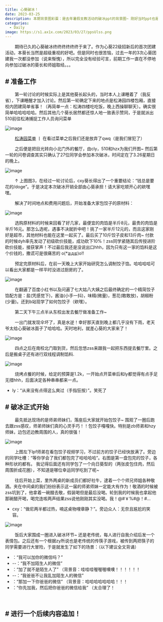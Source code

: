 ```yaml
---
title: 心葵破冰！
date: 2023-03-25
description: 本期背景图彩蛋：是去年暑假支教活动的破冰ppt的背景图~ 刚好当时ppt也是我做的，太巧了不是吗hhh
categories: 
  - Daily
image: https://s1.ax1x.com/2023/03/27/ppsUlss.png
---
```


&emsp;&emsp; 期待已久的心葵破冰终终终终终终于来了。作为心葵22级招新后的首次团建活动，本葵长当然是超级重视的好吧。但是同时也很苦恼，过去一年的3次心葵团建我一次都没参加（说来惭愧），所以完全没有经验可言，前期工作一直在不停地向参加过破冰的葵长和师姐取经。。。

## # 准备工作

&emsp;&emsp; 第一轮讨论的时候实际上是其他葵长起头的，当时本人上课睡着了（我反省），下课睡醒才加入讨论。然后第一轮确定下来的地点是松涛园四楼包厢，直接校内团建简单省事！（再简单一点：松涛四楼吃吃饭，晚上西操聊聊天）。确实很简单哈哈哈哈哈。然后其他几个葵长居然都还惊人地一致表示赞同，于是就派出510前往松涛捕捉工作人员询问菜单

![image](https://s1.ax1x.com/2023/03/27/ppsgnY9.jpg)

&emsp;&emsp; [松涛园菜单](https://docs.qq.com/pdf/DUUF6YndsZ09mc2l1?)  丨 在看过菜单之后我们还是放弃了qwq（是我们冒犯了）

&emsp;&emsp; 之后便是把目光转向小北门外的餐厅，由cly，510和hzx为我们开图~ 然后第一轮的问卷调查其实只确认了27位同学会参加本次破冰，时间定在了3.26星期日的晚上。

![image](https://s1.ax1x.com/2023/03/27/ppsguWR.jpg)

&emsp;&emsp; ↑ 上图图3，在经过一轮讨论后，cxy葵长得出了一个重要结论：“钱总是要花的/doge”。于是决定本次破冰开销全部由心葵承担！请大家吃顿开心的欸嘿嘿。

&emsp;&emsp; 解决了时间地点和费用问题后，开始准备大家包饺子的原材料：

![image](https://s1.ax1x.com/2023/03/27/ppsgmFJ.jpg)

&emsp;&emsp; 选购原材料的时候来回看了好几家，最便宜的肉馅是半斤8元，最贵的肉馅是半斤16元。那怎么选呢，遇事不决就折中吧！挑了一家半斤12元的，而且这家刚好是超市，其他材料也能在这里一起买了。最后买了10斤饺子皮和13斤肉~ 付款的时候dyh率先发动了初级砍价技能，成功砍下10%！zss同学紧随其后传授进阶砍价技能，接获掌声！不过最后我还是没说出口hhh，因为只有这一家的馅料是这个价钱的，撒谎可是很痛苦的 o(*≧д≦)o!!

&emsp;&emsp; 预定完原材料后，在前一天晚上大家开始研究怎么调制饺子馅。哈哈哈哈可以看出大家都是一样平时没进过厨房的了。

![image](https://s1.ax1x.com/2023/03/27/ppsgQQx.jpg)

&emsp;&emsp; 在翻遍了百度小红书以及问遍了七大姑八大姨之后最终确定的一个精简饺子馅配方是：盐(凭感觉下)，酱油(小手一抖)，味精(微量)，葱花(敢敢放)，胡椒粉(少量)。还到b站现学了如何包饺子（欸嘿）。

&emsp;&emsp; 第二天下午三点半从东校出发去餐厅做准备工作~ 

&emsp;&emsp; 一出门就发现伞坏了，真是水逆！幸好那天直到晚上都几乎没有下雨，老天爷太给心葵破冰面子了哈哈哈。天时地利，就差心葵的大家来了！

![image](https://s1.ax1x.com/2023/03/27/ppsgMS1.jpg)

&emsp;&emsp; 四点之后在南校北门取到货，然后忽悠zss来跟我一起把东西提去餐厅里。之后是搬桌子还有进行双线程调制馅料. 

![image](https://s1.ax1x.com/2023/03/27/ppsWVw8.jpg)

&emsp;&emsp; 烧烤点餐的时候，给定的预算是1.2k，一开始点开菜单后和ly都觉得有点手足无措hhh，后面决定各种串串都来一点。

* ly：“从来没有点得这么爽过（手指狂按）”。笑死了

## # 破冰正式开始

&emsp;&emsp; 最先抵达现场的是师弟师妹们，落座后大家就开始包饺子~ 围观了一圈后跑去跟zss感叹，师弟师妹们真的心灵手巧！！包饺子嘎嘎快。特别是zb师弟和hzy师妹，边包还边教周围的人，真的很强！

![image](https://s1.ax1x.com/2023/03/27/ppsoG01.jpg)

&emsp;&emsp; 上图左下lpf师弟在看包饺子视频学习，不过前方的饺子已经快放满了。旁边的同学吐槽：“等你学会了我们都包完了哈哈哈哈”。右图是第一盘包完的饺子，各种形状的都有。 我记得后面还有同学包了一个向日葵型的（两张皮包住肉，然后周围折成花圈），不知道是哪位幸运同学吃到了呢~

&emsp;&emsp; 往后开始上菜，里外两桌的新成员们都好社牛，逮着一个个师兄师姐各种敬酒。夹在中间桌的我们纷纷表示这一届的师弟师妹一定能大有作为！敬酒的时候被zss坑到了，他拿着一碗醋去敬，假装喝但是最后没喝。轮到我的时候我也拿起他那碗醋开喝，喝完连咳两声结果zss说他刚刚其实没喝。我！@#￥%#@！#...

* cxy：“做尼两半都过热，喃这桌物哩章静？”。旁边众人：无奈且尴尬的笑容。

![image](https://s1.ax1x.com/2023/03/27/ppsHl6g.jpg)

&emsp;&emsp; 饭后大家围成一圈进入破冰环节~ 还是老传统，每人进行自我介绍后发一个表情包。之后还有一个根据zy所说也是老传统的传筷子游戏，被传到两把筷子的同学需要进行大冒险，于是就发生了如下的场景：（以下建议全文背诵）

* ：“我可以加你的微信吗？”
* --：“我不加陌生人的微信”
* ：“加了就不是陌生人了” （背景音：哇哇哇喔喔喔噢噢！！！！！！
* --：“我爸爸不让我乱加陌生人的微信”
* ：“那加一下你爸爸的微信” （背景音：哈哈哈哈哈哈哈！！！
* ：“你先加我，然后把你爸爸的微信给我” （太合理了！

&emsp;&emsp; 

## # 进行一个后续内容追加！

&emsp;&emsp;






